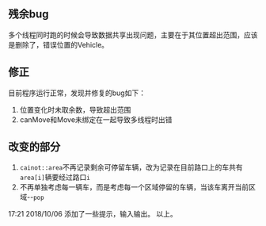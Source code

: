 ## 残余bug
多个线程同时跑的时候会导致数据共享出现问题，主要在于其位置超出范围，应该是删除了，错误位置的Vehicle。

## 修正
目前程序运行正常，发现并修复的bug如下：
1. 位置变化时未取余数，导致超出范围
2. canMove和Move未绑定在一起导致多线程时出错

## 改变的部分
1. `cainot::area`不再记录剩余可停留车辆，改为记录在目前路口上的车共有`area[i]`辆要经过路口`i`
2. 不再单独考虑每一辆车，而是考虑每一个区域停留的车辆，当该车离开当前区域--`pop`

17:21 2018/10/06
添加了一些提示，输入输出。
以上。